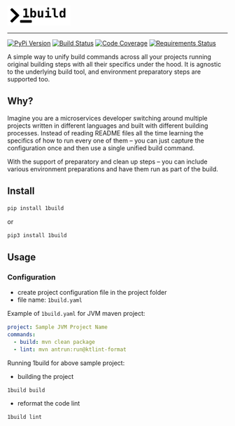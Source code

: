 ![Logo](docs/assets/1build-logo.png)

---

[![PyPi Version](https://img.shields.io/pypi/v/1build.svg)](https://pypi.org/project/1build/)
[![Build Status](https://travis-ci.org/gopinath-langote/1build.svg?branch=master)](https://travis-ci.org/gopinath-langote/1build)
[![Code Coverage](https://img.shields.io/codecov/c/gh/gopinath-langote/1build.svg)](https://codecov.io/gh/gopinath-langote/1build)
[![Requirements Status](https://requires.io/github/gopinath-langote/1build/requirements.svg?branch=master)](https://requires.io/github/gopinath-langote/1build/requirements/?branch=master)

A simple way to unify build commands across all your projects running original building steps with all their specifics under the hood. It is agnostic to the underlying build tool, and environment preparatory steps are supported too.

## Why?

Imagine you are a microservices developer switching around multiple projects written in different languages and built with different building processes. Instead of reading README files all the time learning the specifics of how to run every one of them – you can just capture the configuration once and then use a single unified build command. 

With the support of preparatory and clean up steps – you can include various environment preparations and have them run as part of the build.

## Install

```bash
pip install 1build
```

or

```bash
pip3 install 1build
```

## Usage

### Configuration

- сreate project configuration file in the project folder
- file name: `1build.yaml`

Example of `1build.yaml` for JVM maven project:
```yaml
project: Sample JVM Project Name
commands:
  - build: mvn clean package
  - lint: mvn antrun:run@ktlint-format
```

Running 1build for above sample project:

- building the project
```bash
1build build
```

- reformat the code lint
```bash
1build lint
```
